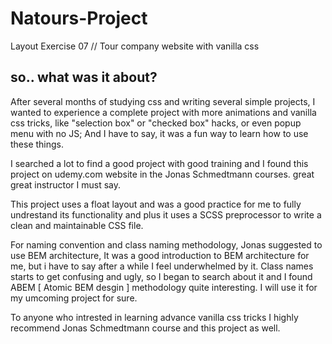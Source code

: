 # Natours-Project
Layout Exercise 07 // Tour company website with vanilla css

## so.. what was it about?
After several months of studying css and writing several simple projects, I wanted to experience a complete project with more animations and vanilla css tricks, like "selection box" or "checked box" hacks, or even popup menu with no JS; And I have to say, it was a fun way to learn how to use these things. 

I searched a lot to find a good project with good training and I found this project on udemy.com website in the Jonas Schmedtmann courses. great great instructor I must say.

This project uses a float layout and was a good practice for me to fully undrestand its functionality and plus it uses a SCSS preprocessor to write a clean and maintainable CSS file.

For naming convention and class naming methodology, Jonas suggested to use BEM architecture, It was a good introduction to BEM architecture for me, but i have to say after a while I feel underwhelmed by it. Class names starts to get confusing and ugly, so I began to search about it and I found ABEM [ Atomic BEM desgin ] methodology quite interesting. I will use it for my umcoming project for sure.

To anyone who intrested in learning advance vanilla css tricks I highly recommend Jonas Schmedtmann course and this project as well.









